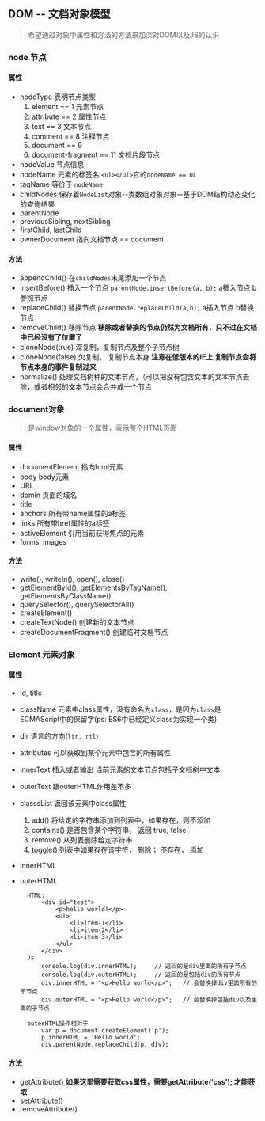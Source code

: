 


## DOM -- 文档对象模型

> 希望通过对象中属性和方法的方法来加深对DOM以及JS的认识

### node 节点

#### 属性

- nodeType  表明节点类型 
	1. element == 1		元素节点
	2. attribute == 2	属性节点
	3. text == 3	 	文本节点
	4. comment == 8  	注释节点
	5. document == 9	
	6. document-fragment == 11 文档片段节点
- nodeValue 节点信息
- nodeName  元素的标签名  `<ul></ul>`它的`nodeName == UL`
- tagName   等价于  `nodeName`
- childNodes  保存着`NodeList`对象--类数组对象对象--基于DOM结构动态变化的查询结果
- parentNode
- previousSibling, nextSibling
- firstChild, lastChild
- ownerDocument   指向文档节点 == document

#### 方法

- appendChild()  在`childNodes`末尾添加一个节点
- insertBefore() 插入一个节点 `parentNode.insertBefore(a, b);`  a插入节点 b参照节点 
- replaceChild() 替换节点 `parentNode.replaceChild(a,b);` a插入节点 b替换节点
- removeChild()  移除节点  **移除或者替换的节点仍然为文档所有，只不过在文档中已经没有了位置了**
- cloneNode(true)  深复制，复制节点及整个子节点树
- cloneNode(false) 欠复制， 复制节点本身   **注意在低版本的IE上 复制节点会将节点本身的事件复制过来**
- normalize()      处理文档树种的文本节点，（可以把没有包含文本的文本节点去除，或者相邻的文本节点会合并成一个节点


### document对象 
> 是window对象的一个属性，表示整个HTML页面

#### 属性

- documentElement  指向html元素
- body 			   body元素
- URL
- domin 		   页面的域名
- title            
- anchors 			所有带name属性的a标签
- links				所有带href属性的a标签
- activeElement     引用当前获得焦点的元素
- forms, images

#### 方法

- write(), writeIn(), open(), close()
- getElementById(), getElementsByTagName(), getElementsByClassName()
- querySelector(), querySelectorAll()
- createElement()
- createTextNode() 		创建新的文本节点
- createDocumentFragment() 		创建临时文档节点


### Element 元素对象

#### 属性

- id, title
- className    元素中class属性，没有命名为`class`，是因为`class`是ECMAScript中的保留字(ps: ES6中已经定义class为实现一个类)
- dir        语言的方向(`ltr, rtl`)
- attributes    可以获取到某个元素中包含的所有属性
- innerText     插入或者输出  当前元素的文本节点包括子文档树中文本
- outerText     跟outerHTML作用差不多
- classsList   返回该元素中class属性
	1. add()    	将给定的字符串添加到列表中，如果存在，则不添加
	2. contains()	是否包含某个字符串， 返回 true, false
	3. remove()		从列表删除给定字符串
	4. toggle()		列表中如果存在该字符， 删除； 不存在， 添加
- innerHTML    
- outerHTML


		HTML: 
			<div id="test">
				<p>hello world!</p>
				<ul>
					<li>item-1</li>
					<li>item-2</li>
					<li>item-3</li>
				</ul>
			</div>
		Js:
			console.log(div.innerHTML);		// 返回的是div里面的所有子节点
			console.log(div.outerHTML);		// 返回的是包括div的所有节点
			div.innerHTML = "<p>Hello world</p>";	// 会替换掉div里面所有的子节点
			div.outerHTML = "<p>Hello world</p>";	// 会替换掉包括div以及里面的子节点
			
		outerHTML操作相对于
			var p = document.createElement('p');
			p.innerHTML = 'Hello world';
			div.parentNode.replaceChild(p, div);


#### 方法

- getAttribute()      **如果这里需要获取css属性，需要getAttribute('css'); 才能获取**
- setAttribute()
- removeAttribute()
